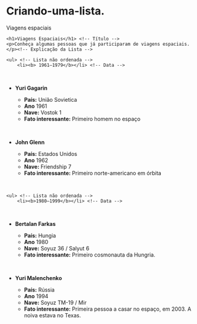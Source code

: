 # Criando-uma-lista.
 Viagens espaciais

<!DOCTYPE html>
<html lang="pt-BR">
<head>
    <title>Document</title>
</head>
<body>
    
    <h1>Viagens Espaciais</h1> <!-- Título -->
    <p>Conheça algumas pessoas que já participaram de viagens espaciais.</p><!-- Explicação da Lista -->

    <ul> <!-- Lista não ordenada -->
        <li><b> 1961–1979</b></li> <!-- Data -->
<br>
        <ul> <!-- Pessoa -->
            <li><b>Yuri Gagarin</b></li> <!-- Nome -->
            <ul> <!-- Informações -->
                <li><b>País:</b> União Sovietica</li>
                <li><b>Ano</b> 1961</li>
                <li><b>Nave:</b> Vostok 1</li>
                <li><b>Fato interessante:</b> Primeiro homem no espaço</li>
            </ul>
        </ul>
<br>
        <ul> <!-- Pessoa -->
            <li><b>John Glenn</b></li> <!-- Nome -->
            <ul> <!-- Informações -->
                <li><b>País:</b> Estados Unidos</li>
                <li><b>Ano</b> 1962</li>
                <li><b>Nave:</b> Friendship 7</li>
                <li><b>Fato interessante:</b> Primeiro norte-americano em órbita</li>
            </ul>
        </ul>
    </ul>

<br>

    <ul> <!-- Lista não ordenada -->
        <li><b>1980–1999</b></li> <!-- Data -->
<br>
        <ul> <!-- Pessoa -->
            <li><b>Bertalan Farkas</b></li> <!-- Nome -->
            <ul> <!-- Informações -->
                <li><b>País:</b> Hungia</li>
                <li><b>Ano</b> 1980</li>
                <li><b>Nave:</b> Soyuz 36 / Salyut 6</li>
                <li><b>Fato interessante:</b> Primeiro cosmonauta da Hungria.</li>
            </ul>
        </ul>
<br>
        <ul> <!-- Pessoa -->
            <li><b>Yuri Malenchenko</b></li> <!-- Nome -->
            <ul> <!-- Informações -->
                <li><b>País:</b> Rússia</li>
                <li><b>Ano</b> 1994</li>
                <li><b>Nave:</b> Soyuz TM-19 / Mir</li>
                <li><b>Fato interessante:</b> Primeira pessoa a casar no espaço, em 2003. A noiva estava no Texas.</li>
            </ul>
        </ul>
    </ul>




</body>
</html>
